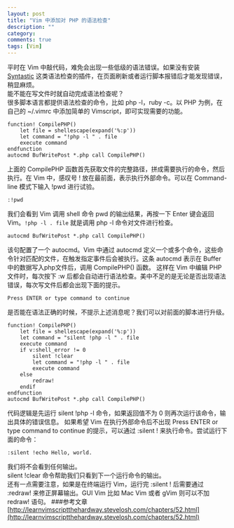 ```yaml
---
layout: post
title: "Vim 中添加对 PHP 的语法检查"
description: ""
category: 
comments: true
tags: [Vim]
---
```

平时在 Vim 中敲代码，难免会出现一些低级的语法错误。如果没有安装 [Syntastic](https://github.com/scrooloose/syntastic) 这类语法检查的插件，在页面刷新或者运行脚本报错后才能发现错误，稍显麻烦。   
能不能在写文件时就自动完成语法检查呢？  
很多脚本语言都提供语法检查的命令，比如 php -l，ruby -c。以 PHP 为例，在自己的 ~/.vimrc 中添加简单的 Vimscript，即可实现需要的功能。

```vim
function! CompilePHP()
    let file = shellescape(expand('%:p'))
    let command = "!php -l " . file
    execute command
endfunction
autocmd BufWritePost *.php call CompilePHP()
```
上面的 CompilePHP 函数首先获取文件的完整路径，拼成需要执行的命令，然后执行。在 Vim 中，感叹号 ! 放在最前面，表示执行外部命令。可以在 Command-line 模式下输入 !pwd 进行试验。

```vim
:!pwd
```  
我们会看到 Vim 调用 shell 命令 pwd 的输出结果，再按一下 Enter 键会返回 Vim。```!php -l . file``` 就是调用 php -l 命令对文件进行检查。 

```vim 
autocmd BufWritePost *.php call CompilePHP()  
```
该句配置了一个 autocmd。Vim 中通过 autocmd 定义一个或多个命令，这些命令针对匹配的文件，在触发指定事件后会被执行。这条 autocmd 表示在 Buffer 中的数据写入php文件后，调用 CompilePHP() 函数。
这样在 Vim 中编辑 PHP 文件时，每次按下 :w 后都会自动进行语法检查。美中不足的是无论是否出现语法错误，每次写文件后都会出现下面的提示。

```
Press ENTER or type command to continue	
```
是否能在语法正确的时候，不提示上述消息呢？我们可以对前面的脚本进行升级。

```vim
function! CompilePHP()
    let file = shellescape(expand('%:p'))
    let command = "silent !php -l " . file
    execute command
    if v:shell_error != 0
        silent !clear
        let command = "!php -l " . file
        execute command
    else
        redraw!
    endif
endfunction
autocmd BufWritePost *.php call CompilePHP()
```
代码逻辑是先运行 silent !php -l 命令，如果返回值不为 0 则再次运行该命令，输出具体的错误信息。
如果希望 Vim 在执行外部命令后不出现 Press ENTER or type command to continue 的提示，可以通过  :silent ! 来执行命令。尝试运行下面的命令：

```vim
:silent !echo Hello, world.
```
我们将不会看到任何输出。  
silent !clear 命令帮助我们只看到下一个运行命令的输出。  
还有一点需要注意，如果是在终端运行 Vim，运行完 :silent ! 后需要通过 :redraw! 来修正屏幕输出。GUI Vim 比如 Mac Vim 或者 gVim 则可以不加 redraw! 语句。
###参考文章
[http://learnvimscriptthehardway.stevelosh.com/chapters/52.html](http://learnvimscriptthehardway.stevelosh.com/chapters/52.html)

